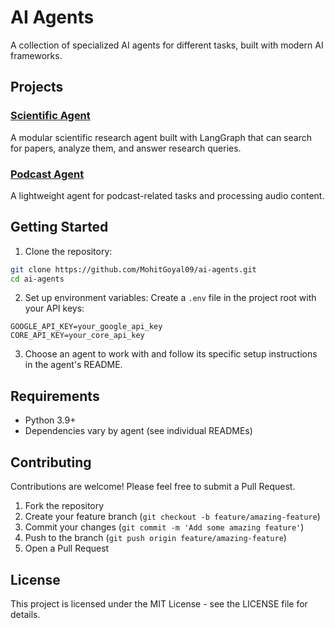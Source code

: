 # AI Agents

A collection of specialized AI agents for different tasks, built with modern AI frameworks.

## Projects

### [Scientific Agent](./scientifc_agent/)

A modular scientific research agent built with LangGraph that can search for papers, analyze them, and answer research queries.

### [Podcast Agent](./podcast_agent/)

A lightweight agent for podcast-related tasks and processing audio content.

## Getting Started

1. Clone the repository:

```bash
git clone https://github.com/MohitGoyal09/ai-agents.git
cd ai-agents
```

2. Set up environment variables:
Create a `.env` file in the project root with your API keys:

```
GOOGLE_API_KEY=your_google_api_key
CORE_API_KEY=your_core_api_key
```

3. Choose an agent to work with and follow its specific setup instructions in the agent's README.

## Requirements

- Python 3.9+
- Dependencies vary by agent (see individual READMEs)

## Contributing

Contributions are welcome! Please feel free to submit a Pull Request.

1. Fork the repository
2. Create your feature branch (`git checkout -b feature/amazing-feature`)
3. Commit your changes (`git commit -m 'Add some amazing feature'`)
4. Push to the branch (`git push origin feature/amazing-feature`)
5. Open a Pull Request

## License

This project is licensed under the MIT License - see the LICENSE file for details.
